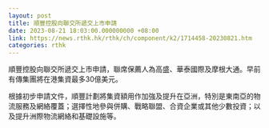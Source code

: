 ```yaml
---
layout: post
title: 順豐控股向聯交所遞交上市申請
date: 2023-08-21 18:03:00.000000000 +08:00
link: https://news.rthk.hk/rthk/ch/component/k2/1714458-20230821.htm
categories: rthk
---
```


順豐控股向聯交所遞交上市申請，聯席保薦人為高盛、華泰國際及摩根大通。早前有傳集團將在港集資最多30億美元。

根據初步申請文件，順豐計劃將集資額用作加強及提升在亞洲，特別是東南亞的物流服務及網絡覆蓋；選擇性地參與併購、戰略聯盟、合資企業或其他少數投資；以及提升洲際物流網絡和基礎設施等。
